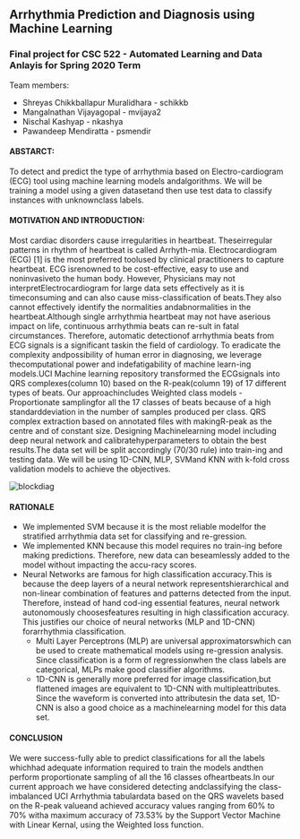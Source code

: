 ## Arrhythmia Prediction and Diagnosis using Machine Learning
### Final project for CSC 522 - Automated Learning and Data Anlayis for Spring 2020 Term

Team members:  
* Shreyas Chikkballapur Muralidhara - schikkb
* Mangalnathan Vijayagopal - mvijaya2
* Nischal Kashyap - nkashya
* Pawandeep Mendiratta - psmendir

#### ABSTARCT:
To detect and predict the type of arrhythmia based on Electro-cardiogram (ECG) tool using machine learning models andalgorithms. We will be training a model using a given datasetand then use test data to classify instances with unknownclass labels.

#### MOTIVATION AND INTRODUCTION:
Most cardiac disorders cause irregularities in heartbeat. Theseirregular patterns in rhythm of heartbeat is called Arrhyth-mia. Electrocardiogram (ECG) [1] is the most preferred toolused by clinical practitioners to capture heartbeat. ECG isrenowned to be cost-effective, easy to use and noninvasiveto the human body. However, Physicians may not interpretElectrocardiogram for large data sets effectively as it is timeconsuming and can also cause miss-classification of beats.They also cannot effectively identify the normalities andabnormalities in the heartbeat.Although single arrhythmia heartbeat may not have aserious impact on life, continuous arrhythmia beats can re-sult in fatal circumstances. Therefore, automatic detectionof arrhythmia beats from ECG signals is a significant taskin the field of cardiology. To eradicate the complexity andpossibility of human error in diagnosing, we leverage thecomputational power and indefatigability of machine learn-ing models.UCI Machine learning repository transformed the ECGsignals  into  QRS  complexes(column  10)  based  on  the  R-peak(column 19) of 17 different types of beats. Our approachincludes Weighted class models - Proportionate samplingfor all the 17 classes of beats because of a high standarddeviation in the number of samples produced per class. QRS complex extraction based on annotated files with makingR-peak as the centre and of constant size. Designing Machinelearning model including deep neural network and calibratehyperparameters to obtain the best results.The data set will be split accordingly (70/30 rule) into train-ing and testing data. We will be using 1D-CNN, MLP, SVMand KNN with k-fold cross validation models to achieve the objectives.

![blockdiag](https://media.github.ncsu.edu/user/14762/files/ea310780-860d-11ea-975a-a787bd71b9b1)

#### RATIONALE
* We implemented SVM because it is the most reliable modelfor the stratified arrhythmia data set for classifying and re-gression.
* We implemented KNN because this model requires no train-ing before making predictions. Therefore, new data can beseamlessly added to the model without impacting the accu-racy scores.
* Neural Networks are famous for high classification accuracy.This is because the deep layers of a neural network representshierarchical and non-linear combination of features and patterns detected from the input. Therefore, instead of hand cod-ing essential features, neural network autonomously choosesfeatures resulting in high classification accuracy. This justifies our choice of neural networks (MLP and 1D-CNN) forarrhythmia classification.
    * Multi Layer Perceptrons (MLP) are universal approximatorswhich can be used to create mathematical models using re-gression analysis. Since classification is a form of regressionwhen the class labels are categorical, MLPs make good classifier algorithms.
    * 1D-CNN is generally more preferred for image classification,but flattened images are equivalent to 1D-CNN with multipleattributes. Since the waveform is converted into attributesin the data set, 1D-CNN is also a good choice as a machinelearning model for this data set.


#### CONCLUSION
We were success-fully able to predict classifications for all the labels whichhad adequate information required to train the models andthen perform proportionate sampling of all the 16 classes ofheartbeats.In our current approach we have considered detecting andclassifying the class-imbalanced UCI Arrhythmia tabulardata based on the QRS wavelets based on the R-peak valueand achieved accuracy values ranging from 60% to 70% witha maximum accuracy of 73.53% by the Support Vector Machine with Linear Kernal, using the Weighted loss function.
